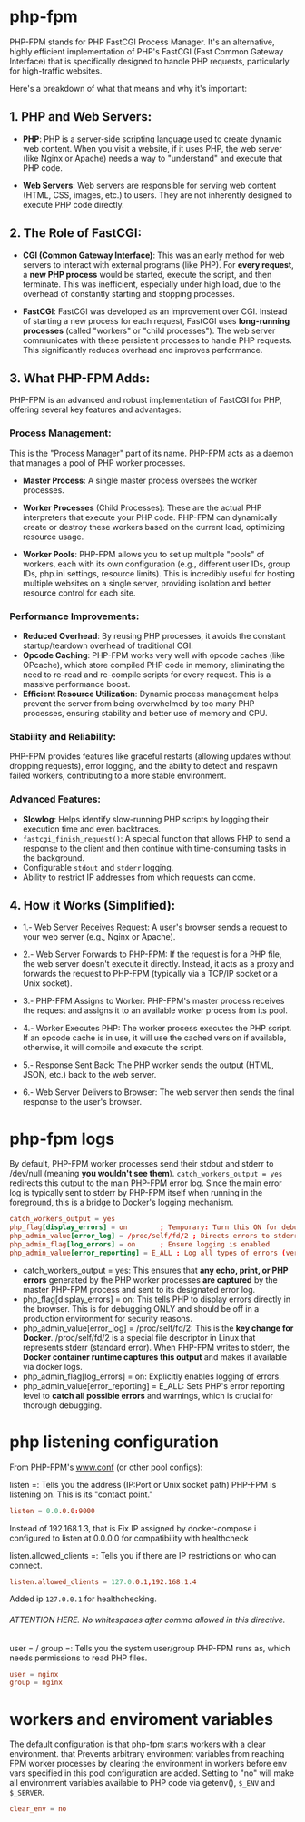 # php-fpm

PHP-FPM stands for PHP FastCGI Process Manager. It's an alternative, highly efficient implementation of PHP's FastCGI (Fast Common Gateway Interface) that is specifically designed to handle PHP requests, particularly for high-traffic websites.


Here's a breakdown of what that means and why it's important:

## 1. PHP and Web Servers:

+ **PHP**: PHP is a server-side scripting language used to create dynamic web content. When you visit a website, if it uses PHP, the web server (like Nginx or Apache) needs a way to "understand" and execute that PHP code.

+ **Web Servers**: Web servers are responsible for serving web content (HTML, CSS, images, etc.) to users. They are not inherently designed to execute PHP code directly.
## 2. The Role of FastCGI:

+ **CGI (Common Gateway Interface)**: This was an early method for web servers to interact with external programs (like PHP). For **every request**, a **new PHP process** would be started, execute the script, and then terminate. This was inefficient, especially under high load, due to the overhead of constantly starting and stopping processes.

+ **FastCGI**: FastCGI was developed as an improvement over CGI. Instead of starting a new process for each request, FastCGI uses **long-running processes** (called "workers" or "child processes"). The web server communicates with these persistent processes to handle PHP requests. This significantly reduces overhead and improves performance.


## 3. What PHP-FPM Adds:

PHP-FPM is an advanced and robust implementation of FastCGI for PHP, offering several key features and advantages:

### Process Management: 
This is the "Process Manager" part of its name. PHP-FPM acts as a daemon that manages a pool of PHP worker processes.
+ **Master Process**: A single master process oversees the worker processes.
+ **Worker Processes** (Child Processes): These are the actual PHP interpreters that execute your PHP code. PHP-FPM can dynamically create or destroy these workers based on the current load, optimizing resource usage.

+ **Worker Pools**: PHP-FPM allows you to set up multiple "pools" of workers, each with its own configuration (e.g., different user IDs, group IDs, php.ini settings, resource limits). This is incredibly useful for hosting multiple websites on a single server, providing isolation and better resource control for each site.

### Performance Improvements:
+ **Reduced Overhead**: By reusing PHP processes, it avoids the constant startup/teardown overhead of traditional CGI.
+ **Opcode Caching**: PHP-FPM works very well with opcode caches (like OPcache), which store compiled PHP code in memory, eliminating the need to re-read and re-compile scripts for every request. This is a massive performance boost.
+ **Efficient Resource Utilization**: Dynamic process management helps prevent the server from being overwhelmed by too many PHP processes, ensuring stability and better use of memory and CPU.

### Stability and Reliability: 
PHP-FPM provides features like graceful restarts (allowing updates without dropping requests), error logging, and the ability to detect and respawn failed workers, contributing to a more stable environment.

### Advanced Features:
+ **Slowlog**: Helps identify slow-running PHP scripts by logging their execution time and even backtraces.
+ `fastcgi_finish_request()`: A special function that allows PHP to send a response to the client and then continue with time-consuming tasks in the background.
+ Configurable `stdout` and `stderr` logging.
+ Ability to restrict IP addresses from which requests can come.

## 4. How it Works (Simplified):

+ 1.- Web Server Receives Request: A user's browser sends a request to your web server (e.g., Nginx or Apache).
+ 2.- Web Server Forwards to PHP-FPM: If the request is for a PHP file, the web server doesn't execute it directly. Instead, it acts as a proxy and forwards the request to PHP-FPM (typically via a TCP/IP socket or a Unix socket).

+ 3.- PHP-FPM Assigns to Worker: PHP-FPM's master process receives the request and assigns it to an available worker process from its pool.
+ 4.- Worker Executes PHP: The worker process executes the PHP script. If an opcode cache is in use, it will use the cached version if available, otherwise, it will compile and execute the script.
+ 5.- Response Sent Back: The PHP worker sends the output (HTML, JSON, etc.) back to the web server.
+ 6.- Web Server Delivers to Browser: The web server then sends the final response to the user's browser.



# php-fpm logs
By default, PHP-FPM worker processes send their stdout and stderr to /dev/null (meaning **you wouldn't see them**). `catch_workers_output = yes` redirects this output to the main PHP-FPM error log. Since the main error log is typically sent to stderr by PHP-FPM itself when running in the foreground, this is a bridge to Docker's logging mechanism.

```conf
catch_workers_output = yes
php_flag[display_errors] = on        ; Temporary: Turn this ON for debugging, turn OFF in production
php_admin_value[error_log] = /proc/self/fd/2 ; Directs errors to stderr, which Docker captures
php_admin_flag[log_errors] = on      ; Ensure logging is enabled
php_admin_value[error_reporting] = E_ALL ; Log all types of errors (very helpful for debugging)
```

+ catch_workers_output = yes: This ensures that **any echo, print, or PHP errors** generated by the PHP worker processes **are captured** by the master PHP-FPM process and sent to its designated error log.
+ php_flag[display_errors] = on: This tells PHP to display errors directly in the browser. This is for debugging ONLY and should be off in a production environment for security reasons.
+ php_admin_value[error_log] = /proc/self/fd/2: This is the **key change for Docker**. /proc/self/fd/2 is a special file descriptor in Linux that represents stderr (standard error). When PHP-FPM writes to stderr, the **Docker container runtime captures this output** and makes it available via docker logs.
+ php_admin_flag[log_errors] = on: Explicitly enables logging of errors.
+ php_admin_value[error_reporting] = E_ALL: Sets PHP's error reporting level to **catch all possible errors** and warnings, which is crucial for thorough debugging.

# php listening configuration

From PHP-FPM's www.conf (or other pool configs):

listen =: Tells you the address (IP:Port or Unix socket path) PHP-FPM is listening on. This is its "contact point."

```conf
listen = 0.0.0.0:9000
```
Instead of 192.168.1.3, that is Fix IP assigned by docker-compose i configured to listen at 0.0.0.0 for compatibility with healthcheck

listen.allowed_clients =: Tells you if there are IP restrictions on who can connect.

``` conf
listen.allowed_clients = 127.0.0.1,192.168.1.4
```
Added ip `127.0.0.1` for healthchecking. 
###### ATTENTION HERE. No whitespaces after comma allowed in this directive.

user = / group =: Tells you the system user/group PHP-FPM runs as, which needs permissions to read PHP files.

``` conf
user = nginx
group = nginx
```
# workers and enviroment variables

The default configuration is that php-fpm starts workers with a clear environment.
that Prevents arbitrary environment variables from reaching FPM worker processes by clearing the environment in workers before env vars specified in this
pool configuration are added. Setting to "no" will make all environment variables available to PHP code via getenv(), `$_ENV` and `$_SERVER`.
 

```conf
clear_env = no
```
